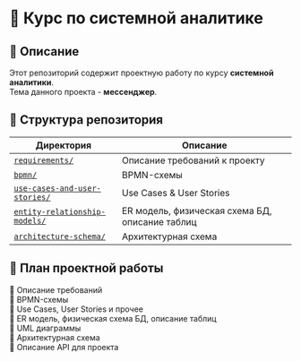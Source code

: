 # 📘 Курс по системной аналитике

## 📌 Описание
Этот репозиторий содержит проектную работу по курсу **системной аналитики**.  
Тема данного проекта - **мессенджер**.

## 📂 Структура репозитория
| Директория | Описание |
|------------|--------------------------------|
| [`requirements/`](https://github.com/W1ngshot/SystemAnalysis/blob/requirements/requirements/) | Описание требований к проекту |
| [`bpmn/`](https://github.com/W1ngshot/SystemAnalysis/blob/bpmn/bpmn/) | BPMN-схемы |
| [`use-cases-and-user-stories/`](https://github.com/W1ngshot/SystemAnalysis/blob/use-cases-and-user-stories/use-cases-and-user-stories/) | Use Cases & User Stories |
| [`entity-relationship-models/`](https://github.com/W1ngshot/SystemAnalysis/blob/ER-model/entity-relationship-models/) | ER модель, физическая схема БД, описание таблиц |
| [`architecture-schema/`](https://github.com/W1ngshot/SystemAnalysis/blob/architecture/architecture-schema/) | Архитектурная схема |

## 📝 План проектной работы
🔹 Описание требований  
🔹 BPMN-схемы  
🔹 Use Cases, User Stories и прочее  
🔹 ER модель, физическая схема БД, описание таблиц  
🔹 UML диаграммы  
🔹 Архитектурная схема  
🔹 Описание API для проекта  
